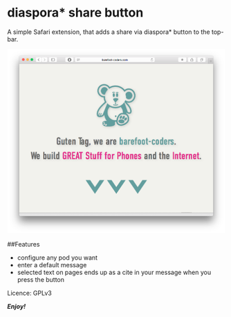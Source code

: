 # diaspora* share button

A simple Safari extension, that adds a share via diaspora* button to the top-bar.

![Screenshot of Share*](https://raw.githubusercontent.com/heppstux/diasporashare.safariextension/master/screenshot.png "Simple but efficient")

##Features


- configure any pod you want
- enter a default message
- selected text on pages ends up as a cite in your message when you press the button

Licence: GPLv3

***Enjoy!***
